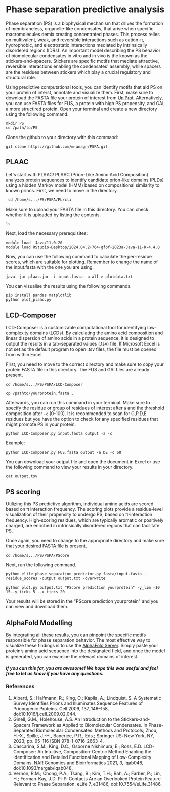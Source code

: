 # Phase separation predictive analysis

Phase separation (PS) is a biophysical mechanism that drives the formation of membraneless, organelle-like condensates, that arise when specific macromolecules demix creating concentrated phases. This process relies on multivalent, weak, and reversible interactions such as cation-π, hydrophobic, and electrostatic interactions mediated by intrinsically disordered regions (IDRs). An important model describing the PS behavior of biomolecular condensates in vitro and in vivo is the known as the stickers-and-spacers. Stickers are specific motifs that mediate attractive, reversible interactions enabling the condensates' assembly, while spacers are the residues between stickers which play a crucial regulatory and structural role.

Using predictive computational tools, you can identify motifs that aid PS on your protein of interst, annotate and visualize them. First, make sure to download the FASTA file your protein of interest from [UniProt](https://www.uniprot.org/). Alternatively, you can use FASTA files for FUS, a protein with high PS propensity, and GAI, a more structired protein. Open your terminal and create a new directory using the following command:

```
mkdir PS
cd /path/to/PS
```

Clone the github to your directory with this command:

```
git clone https://github.com/m-anagn/PSPA.git

```
## PLAAC

Let's start with PLAAC! PLAAC (Prion-Like Amino Acid Composition) analyzes protein sequences to    identify candidate prion-like domains (PLDs) using a hidden Markov model (HMM) based on compositional     similarity to known prions. First, we need to move in the directory.

```
 cd /home/s.../PS/PSPA/PL/cli
```

Make sure to upload your FASTA file in this directory. You can check whether it is uploaded by listing the contents.

```
ls
```

Next, load the necessary prerequisites:

```
module load  Java/11.0.20
module load RStudio-Desktop/2024.04.2+764-gfbf-2023a-Java-11-R-4.4.0
```

Now, you can use the following command to calculate the per-residue scores, which are suitable for plotting. Remember to change the name of the input.fasta with the one you are using.

```
java -jar plaac.jar -i input.fasta -p all > plotdata.txt
```

You can visualise the results using the following commands.

```
pip install pandas matplotlib  
python plot_plaac.py
```
 

## LCD-Composer

LCD-Composer is a customizable computational tool for identifying low-complexity domains (LCDs). By calculating the amino acid composition and linear dispersion of amino acids in a protein sequence, it is designed to output the results in a tab-separated values (.tsv) file. If Microsoft Excel is not set as the default program to open .tsv files, the file must be opened from within Excel.

First, you need to move to the correct directory and make sure to copy your protein FASTA file in this directory. The FUS and GAI files are already present.

```
cd /home/s.../PS/PSPA/LCD-Composer
```
```
cp /pathto/yourprotein.fasta .
```


Afterwards, you can run this command in your terminal. Make sure to specify the residue or group of residues of interest after ```a``` and the threshold composition after ```-c``` (0-100). It is recommended to scan for G,P,D,E residues but you have the option to check for any specified residues that might promote PS in your protein.

``` 
python LCD-Composer.py input.fasta output -a -c
```

Example:

```
python LCD-Composer.py FUS.fasta output -a DE -c 60
```

You can download your output file and open the document in Excel or use the following command to view your results in your directory.

```
cat output.tsv
```


## PS scoring

Utilizing this PS predictive algorithm, individual amino acids are scored based on π interaction frequency. The scoring plots provide a residue-level visualization of their propensity to undergo PS, based on π-interaction frequency. High-scoring residues, which are typically aromatic or positively charged, are enriched in intrinsically disordered regions that can facilitate PS.

Once again, you need to change to the appropriate directory and make sure that your desired FASTA file is present.
 
```
cd /home/s.../PS/PSPA/PScore

```

Next, run the following command.

```
python elife_phase_separation_predictor.py fasta/input.fasta -residue_scores -output output.txt -overwrite
```

```
python plot.py output.txt "PScore prediction yourprotein" -y_lim -10 15--y_ticks 5 --x_ticks 20
```

Your results will be stored in the "PScore prediction yourprotein" and you can view and download them.

 
## AlphaFold Modelling

By integrating all these results, you can pinpoint the specific motifs responsible for phase separation behavior. The most effective way to visualize these findings is to use the [AlphaFold Server](https://alphafoldserver.com/). Simply paste your protein’s amino acid sequence into the designated field, and once the model is generated, you can examine the relevant domains of interest.





##### If you can this far, you are awesome! We hope this was useful and feel free to let us know if you have any questions.







### References

1.  Alberti, S.; Halfmann, R.; King, O.; Kapila, A.; Lindquist, S. A Systematic Survey Identifies Prions and Illuminates Sequence Features of Prionogenic Proteins. Cell 2009, 137, 146–158, doi:10.1016/j.cell.2009.02.044.
2.  Ginell, G.M.; Holehouse, A.S. An Introduction to the Stickers-and-Spacers Framework as Applied to Biomolecular Condensates. In Phase-Separated Biomolecular Condensates: Methods and Protocols; Zhou, H.-X., Spille, J.-H., Banerjee, P.R., Eds.; Springer US: New York, NY, 2023; pp. 95–116 ISBN 978-1-0716-2663-4.
3.  Cascarina, S.M.; King, D.C.; Osborne Nishimura, E.; Ross, E.D. LCD-Composer: An Intuitive, Composition-Centric Method Enabling the Identification and Detailed Functional Mapping of Low-Complexity Domains. NAR Genomics and Bioinformatics 2021, 3, lqab048, doi:10.1093/nargab/lqab048.
4.  Vernon, R.M.; Chong, P.A.; Tsang, B.; Kim, T.H.; Bah, A.; Farber, P.; Lin, H.; Forman-Kay, J.D. Pi-Pi Contacts Are an Overlooked Protein Feature Relevant to Phase Separation. eLife 7, e31486, doi:10.7554/eLife.31486.
